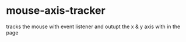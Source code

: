 # mouse-axis-tracker
 tracks the mouse with event listener and outupt the x & y axis with in the page
